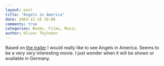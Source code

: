 ```yaml
---
layout: post
title: "Angels in America"
date: 2003-12-16 19:08
comments: true
categories: Books, Films, Music
author: Oliver Thylmann
---
```



Based on [the trailer](http://www.hbo.com/films/angelsinamerica/video/window.html?vid_id=0) I would really like to see Angels in America. Seems to be a very very interesting movie. I just wonder when it will be shown or available in Germany.



